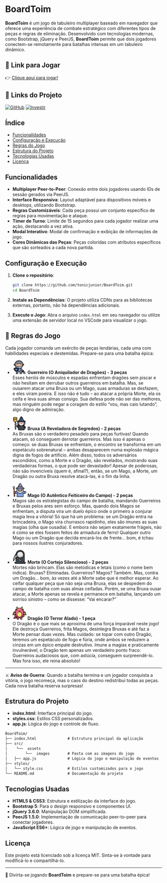 
# BoardToim

**BoardToim** é um jogo de tabuleiro multiplayer baseado em navegador que oferece uma experiência de combate estratégico com diferentes tipos de peças e regras de eliminação. Desenvolvido com tecnologias modernas, como Bootstrap, jQuery e PeerJS, **BoardToim** permite que dois jogadores conectem-se remotamente para batalhas intensas em um tabuleiro dinâmico.

## 🚀 Link para Jogar

👉 [Clique aqui para jogar!](https://tonicjunior.github.io/BoardToim/)


## 📂 Links do Projeto

   [![GitHub](https://img.shields.io/badge/GitHub-Repository-181717?logo=github)](https://github.com/tonicjunior/BoardToim) [![Investir](https://img.shields.io/badge/Investir%20no%20projeto-Informa%C3%A7%C3%B5es-4CAF50)](https://nubank.com.br/cobrar/3upen/672bafe3-8951-4aae-8e53-d86628e67a1a) 

## Índice

- [Funcionalidades](#funcionalidades)
- [Configuração e Execução](#configuração-e-execução)
- [Regras do Jogo](#regras-do-jogo)
- [Estrutura do Projeto](#estrutura-do-projeto)
- [Tecnologias Usadas](#tecnologias-usadas)
- [Licença](#licença)

## Funcionalidades

- **Multiplayer Peer-to-Peer**: Conexão entre dois jogadores usando IDs de sessão gerados via PeerJS.
- **Interface Responsiva**: Layout adaptável para dispositivos móveis e desktops, utilizando Bootstrap.
- **Regras Customizáveis**: Cada peça possui um conjunto específico de regras para movimentação e ataque.
- **Timer de Turno**: Limite de 15 segundos para cada jogador realizar uma ação, destacando a vez ativa.
- **Modal Interativo**: Modal de confirmação e exibição de informações de jogo.
- **Cores Dinâmicas das Peças**: Peças coloridas com atributos específicos que são sorteados a cada nova partida.

## Configuração e Execução

1. **Clone o repositório**:
   ```bash
   git clone https://github.com/tonicjunior/BoardToim.git
   cd BoardToim
   ```

2. **Instale as Dependências**: O projeto utiliza CDNs para as bibliotecas externas, portanto, não há dependências adicionais.

3. **Execute o Jogo**:
   Abra o arquivo `index.html` em seu navegador ou utilize uma extensão de servidor local no VSCode para visualizar o jogo.

## 🏰 Regras do Jogo

Cada jogador comanda um exército de peças lendárias, cada uma com habilidades especiais e destemidas. Prepare-se para uma batalha épica:

- <img src="src/assets/images/c.png" width="44" alt="Guerreiro"> **Guerreiro (O Aniquilador de Dragões) - 3 peças**  
  Esses heróis de músculos e espadas enfrentam dragões sem piscar e não hesitam em derrubar outros guerreiros em batalha. Mas, se ousarem atacar uma Bruxa ou um Mago, suas armaduras se desfazem, e eles viram poeira. E isso não é tudo – ao atacar a própria Morte, ela os ceifa e leva suas almas consigo. Sua defesa pode não ser das melhores, mas ninguém pode negar a coragem do estilo “vou, mas caio lutando”, algo digno de admiração.

- <img src="src/assets/images/w.png" width="44" alt="bruxa"> **Bruxa (A Reveladora de Segredos) - 2 peças**  
  As Bruxas são o verdadeiro pesadelo para peças furtivas! Quando atacam, só conseguem derrotar guerreiros. Mas isso é apenas o começo: se duas Bruxas se enfrentam, o encontro se transforma em um espetáculo sobrenatural – ambas desaparecem numa explosão mágica digna de fogos de artifício. Além disso, todos os adversários escondidos, como a Morte e o Dragão, são revelados, mostrando suas verdadeiras formas, o que pode ser devastador! Apesar de poderosas, não são invencíveis (quem é, afinal?), então, se um Mago, a Morte, um Dragão ou outra Bruxa resolve atacá-las, é o fim da linha.

- <img src="src/assets/images/m.png" width="44" alt="mago"> **Mago (O Autêntico Feiticeiro do Campo) - 2 peças**  
  Magos são os estrategistas do campo de batalha, mandando Guerreiros e Bruxas pelos ares sem esforço. Mas, quando dois Magos se enfrentam, a disputa vira um duelo épico onde o primeiro a conjurar magia leva a vitória! Só que há um problema: se um Dragão entra na brincadeira, o Mago vira churrasco rapidinho, eles são imunes as suas magias (olha que ousadia). E embora não sejam exatamente frágeis, não é como se eles fossem feitos de armadura de ferro! Qualquer outro Mago ou um Dragão que decida encará-los de frente... bom, é tchau para nossos ilustres conjuradores.

- <img src="src/assets/images/f.png" width="44" alt="morte"> **Morte (O Cortejo Silencioso) - 2 peças**  
  Mortes não brincam. Elas são metódicas e letais (como o nome bem indica). Bruxas? Eliminadas. Guerreiros? Magos? Também. Mas, contra um Dragão... bom, às vezes até a Morte sabe que é melhor esperar. Ao ceifar qualquer peça que não seja uma Bruxa, elas se despedem do campo de batalha com suas almas ceifadas. Porém, se uma Bruxa ousar atacar, a Morte apenas se revela e permanece em batalha, lançando um sorriso sinistro – como se dissesse: “Vai encarar?”

- <img src="src/assets/images/d.png" width="44" alt="dragao"> **Dragão (O Terror Alado) - 1 peça**  
  O Dragão é o que mais se aproxima de uma força imparável neste jogo! Ele destroça Guerreiros, frita Magos, desintegra Bruxas e até faz a Morte pensar duas vezes. Mas cuidado: se topar com outro Dragão, teremos um espetáculo de fogo e fúria, onde ambos se reduzem a cinzas em um épico empate destrutivo. Imune a magias e praticamente invulnerável, o Dragão tem apenas um verdadeiro ponto fraco: Guerreiros audaciosos que, com astúcia, conseguem surpreendê-lo. Mas fora isso, ele reina absoluto!

---

⚔️ **Aviso de Guerra**: Quando a batalha termina e um jogador conquista a vitória, o jogo recomeça, mas o caos do destino redistribui todas as peças. Cada nova batalha reserva surpresas!

## Estrutura do Projeto

- **index.html**: Interface principal do jogo.
- **styles.css**: Estilos CSS personalizados.
- **app.js**: Lógica do jogo e controle de fluxo.

```plaintext
BoardToim/
├── index.html              # Estrutura principal da aplicação
├── src/
│    └──  assets
│        └──  images        # Pasta com as imagens do jogo
│   ├── app.js              # Lógica do jogo e manipulação de eventos
├── styles/
│   └── style.css           # Estilos customizados para o jogo
└── README.md               # Documentação do projeto
```

## Tecnologias Usadas

- **HTML5 & CSS3**: Estrutura e estilização da interface do jogo.
- **Bootstrap 5**: Para o design responsivo e componentes UI.
- **jQuery 3.6.0**: Manipulação DOM simplificada.
- **PeerJS 1.5.0**: Implementação de comunicação peer-to-peer para conectar jogadores.
- **JavaScript ES6+**: Lógica de jogo e manipulação de eventos.

## Licença

Este projeto está licenciado sob a licença MIT. Sinta-se à vontade para modificá-lo e compartilhá-lo.

---

👾 Divirta-se jogando **BoardToim** e prepare-se para uma batalha épica!
